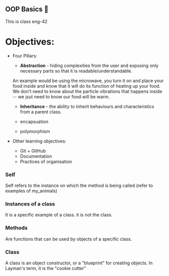 ## OOP Basics :taco:
This is class eng-42 
# Objectives:
- Four Pillars:
    - <b>Abstraction</b>  - hiding complexities from the user and exposing only necessary parts so that it is readable/understandable. 
    
    An example would be using the microwave, you turn it on and place your food inside and know that it will do its function of heating up your food. We don't need to know about the particle vibrations that happens inside -- we jsut need to know our food will be warm. 
    
    - <b>Inheritance</b> - the ability to inherit behaviours and characteristics from a parent class. 
    
    
    - encapsuation
    - polymorphism 
 
 - Other learning objectives:
    -  Git + GitHub
    -  Documentation 
    -  Practices of organisation 
 
 ### Self
 Self refers to the instance on which the method is being called (refer to examples of my_animals)  
 
 ### Instances of a class
 It is a specific example of a class. it is not the class. 
 
 ### Methods 
 Are functions that can be used by objects of a specific class.
 
 ### Class
 
 A class is an object constructor, or a "blueprint" for creating objects. In Layman's term, it is the "cookie cutter"